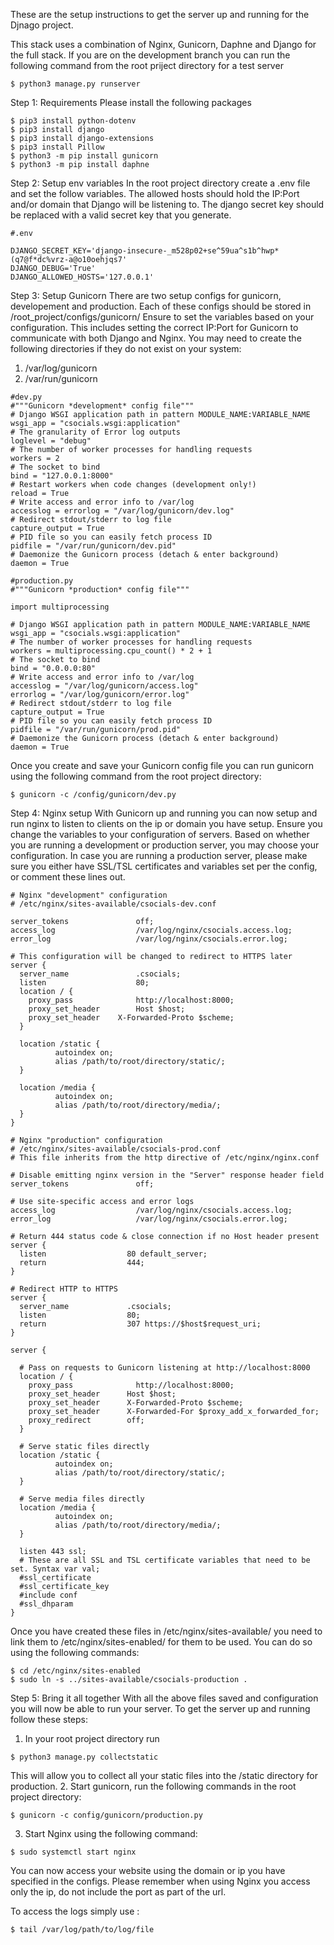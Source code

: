 These are the setup instructions to get the server up and running for the Djnago project. 

This stack uses a combination of Nginx, Gunicorn, Daphne and Django for the full stack.
If you are on the development branch you can run the following command from the root priject directory for a test server

```
$ python3 manage.py runserver
```

Step 1: Requirements
Please install the following packages

```
$ pip3 install python-dotenv
$ pip3 install django
$ pip3 install django-extensions
$ pip3 install Pillow
$ python3 -m pip install gunicorn
$ python3 -m pip install daphne
```

Step 2: Setup env variables
In the root project directory create a .env file and set the follow variables.
The allowed hosts should hold the IP:Port and/or domain that Django will be listening to. 
The django secret key should be replaced with a valid secret key that you generate. 

```
#.env

DJANGO_SECRET_KEY='django-insecure-_m528p02+se^59ua^s1b^hwp*(q7@f*dc%vrz-a@o10oehjqs7'
DJANGO_DEBUG='True'
DJANGO_ALLOWED_HOSTS='127.0.0.1'
```

Step 3: Setup Gunicorn
There are two setup configs for gunicorn, developement and production. 
Each of these configs should be stored in /root_project/configs/gunicorn/
Ensure to set the variables based on your configuration. This includes setting the correct IP:Port for Gunicorn to communicate with both Django and Nginx.
You may need to create the following directories if they do not exist on your system:

1. /var/log/gunicorn
2. /var/run/gunicorn


```
#dev.py
#"""Gunicorn *development* config file"""
# Django WSGI application path in pattern MODULE_NAME:VARIABLE_NAME
wsgi_app = "csocials.wsgi:application"
# The granularity of Error log outputs
loglevel = "debug"
# The number of worker processes for handling requests
workers = 2
# The socket to bind
bind = "127.0.0.1:8000"
# Restart workers when code changes (development only!)
reload = True
# Write access and error info to /var/log
accesslog = errorlog = "/var/log/gunicorn/dev.log"
# Redirect stdout/stderr to log file
capture_output = True
# PID file so you can easily fetch process ID
pidfile = "/var/run/gunicorn/dev.pid"
# Daemonize the Gunicorn process (detach & enter background)
daemon = True
```

```
#production.py
#"""Gunicorn *production* config file"""

import multiprocessing

# Django WSGI application path in pattern MODULE_NAME:VARIABLE_NAME
wsgi_app = "csocials.wsgi:application"
# The number of worker processes for handling requests
workers = multiprocessing.cpu_count() * 2 + 1
# The socket to bind
bind = "0.0.0.0:80"
# Write access and error info to /var/log
accesslog = "/var/log/gunicorn/access.log"
errorlog = "/var/log/gunicorn/error.log"
# Redirect stdout/stderr to log file
capture_output = True
# PID file so you can easily fetch process ID
pidfile = "/var/run/gunicorn/prod.pid"
# Daemonize the Gunicorn process (detach & enter background)
daemon = True
```

Once you create and save your Gunicorn config file you can run gunicorn using the following command from the root project directory:

```
$ gunicorn -c /config/gunicorn/dev.py
```

Step 4: Nginx setup 
With Gunicorn up and running you can now setup and run nginx to listen to clients on the ip or domain you have setup. 
Ensure you change the variables to your configuration of servers. 
Based on whether you are running a development or production server, you may choose your configuration. 
In case you are running a production server, please make sure you either have SSL/TSL certificates and variables set per the config, or comment these lines out. 

```
# Nginx "development" configuration
# /etc/nginx/sites-available/csocials-dev.conf

server_tokens               off;
access_log                  /var/log/nginx/csocials.access.log;
error_log                   /var/log/nginx/csocials.error.log;

# This configuration will be changed to redirect to HTTPS later
server {
  server_name               .csocials;
  listen                    80;
  location / {
    proxy_pass              http://localhost:8000;
    proxy_set_header        Host $host;
    proxy_set_header    X-Forwarded-Proto $scheme;
  }

  location /static {
          autoindex on;
          alias /path/to/root/directory/static/;
  }

  location /media {
          autoindex on;
          alias /path/to/root/directory/media/;
  }
}
```


```
# Nginx "production" configuration
# /etc/nginx/sites-available/csocials-prod.conf
# This file inherits from the http directive of /etc/nginx/nginx.conf

# Disable emitting nginx version in the "Server" response header field
server_tokens               off;

# Use site-specific access and error logs
access_log                  /var/log/nginx/csocials.access.log;
error_log                   /var/log/nginx/csocials.error.log;

# Return 444 status code & close connection if no Host header present
server {
  listen                  80 default_server;
  return                  444;
}

# Redirect HTTP to HTTPS
server {
  server_name             .csocials;
  listen                  80;
  return                  307 https://$host$request_uri;
}

server {

  # Pass on requests to Gunicorn listening at http://localhost:8000
  location / {
    proxy_pass              http://localhost:8000;
    proxy_set_header      Host $host;
    proxy_set_header      X-Forwarded-Proto $scheme;
    proxy_set_header      X-Forwarded-For $proxy_add_x_forwarded_for;
    proxy_redirect        off;
  }

  # Serve static files directly
  location /static {
          autoindex on;
          alias /path/to/root/directory/static/;
  }

  # Serve media files directly
  location /media {
          autoindex on;
          alias /path/to/root/directory/media/;
  }

  listen 443 ssl;
  # These are all SSL and TSL certificate variables that need to be set. Syntax var val;
  #ssl_certificate 
  #ssl_certificate_key
  #include conf
  #ssl_dhparam 
}
```

Once you have created these files in /etc/nginx/sites-available/ you need to link them to /etc/nginx/sites-enabled/ for them to be used. You can do so using the following commands:
```
$ cd /etc/nginx/sites-enabled
$ sudo ln -s ../sites-available/csocials-production .
```

Step 5: Bring it all together
With all the above files saved and configuration you will now be able to run your server.
To get the server up and running follow these steps:

1. In your root project directory run
```
$ python3 manage.py collectstatic
```
This will allow you to collect all your static files into the /static directory for production. 
2. Start gunicorn, run the following commands in the root project directory:
```
$ gunicorn -c config/gunicorn/production.py
```
3. Start Nginx using the following command:
```
$ sudo systemctl start nginx
```
You can now access your website using the domain or ip you have specified in the configs. Please remember when using Nginx you access only the ip, do not include the port as part of the url. 

To access the logs simply use :
```
$ tail /var/log/path/to/log/file
``` 
